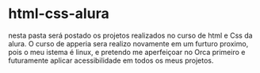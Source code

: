 # html-css-alura
nesta pasta será postado os projetos realizados no curso de html e Css da alura.
O curso de apperia sera realizo novamente em um furturo proximo, pois o meu istema é linux, e pretendo me aperfeiçoar no Orca primeiro e futuramente aplicar acessibilidade em todos os meus projetos.
